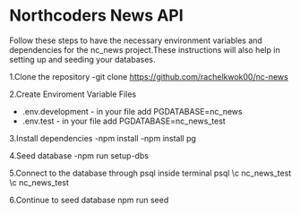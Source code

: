 # Northcoders News API
 
 Follow these steps to have the necessary environment variables and dependencies for the nc_news project.These instructions will also help in setting up and seeding your databases.

1.Clone the repository
-git clone https://github.com/rachelkwok00/nc-news

2.Create Enviroment Variable Files
- .env.development - in your file add PGDATABASE=nc_news
- .env.test - in your file add PGDATABASE=nc_news_test

3.Install dependencies
-npm install
-npm install pg

4.Seed database
-npm run setup-dbs

5.Connect to the database through psql inside terminal
psql
\c nc_news_test
\c nc_news_test

6.Continue to seed database
npm run seed


